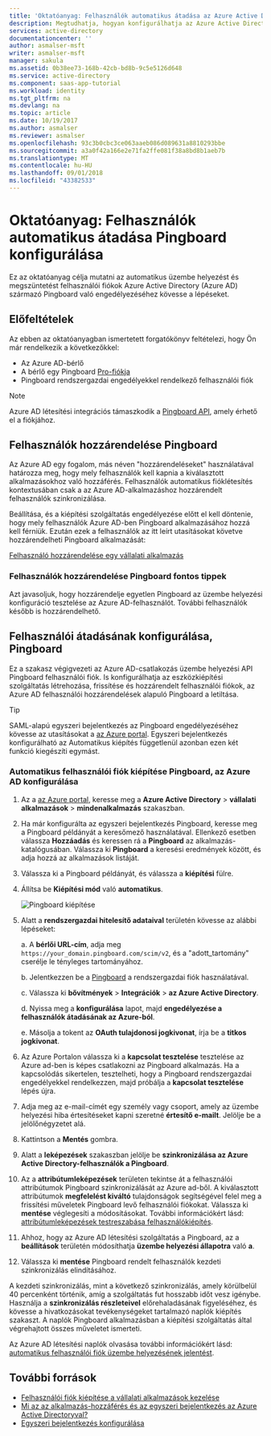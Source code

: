 ```yaml
---
title: 'Oktatóanyag: Felhasználók automatikus átadása az Azure Active Directoryval Pingboard konfigurálása |} A Microsoft Docs'
description: Megtudhatja, hogyan konfigurálhatja az Azure Active Directoryban történő automatikus kiépítésének és megszüntetésének Pingboard felhasználói fiókokat.
services: active-directory
documentationcenter: ''
author: asmalser-msft
writer: asmalser-msft
manager: sakula
ms.assetid: 0b38ee73-168b-42cb-bd8b-9c5e5126d648
ms.service: active-directory
ms.component: saas-app-tutorial
ms.workload: identity
ms.tgt_pltfrm: na
ms.devlang: na
ms.topic: article
ms.date: 10/19/2017
ms.author: asmalser
ms.reviewer: asmalser
ms.openlocfilehash: 93c3b0cbc3ce063aaeb086d089631a8810293bbe
ms.sourcegitcommit: a3a0f42a166e2e71fa2ffe081f38a8bd8b1aeb7b
ms.translationtype: MT
ms.contentlocale: hu-HU
ms.lasthandoff: 09/01/2018
ms.locfileid: "43382533"
---
```

# <a name="tutorial-configure-pingboard-for-automatic-user-provisioning"></a>Oktatóanyag: Felhasználók automatikus átadása Pingboard konfigurálása

Ez az oktatóanyag célja mutatni az automatikus üzembe helyezést és megszüntetést felhasználói fiókok Azure Active Directory (Azure AD) származó Pingboard való engedélyezéséhez kövesse a lépéseket.

## <a name="prerequisites"></a>Előfeltételek

Az ebben az oktatóanyagban ismertetett forgatókönyv feltételezi, hogy Ön már rendelkezik a következőkkel:

*   Az Azure AD-bérlő
*   A bérlő egy Pingboard [Pro-fiókja](https://pingboard.com/pricing) 
*   Pingboard rendszergazdai engedélyekkel rendelkező felhasználói fiók 

> [!NOTE] 
> Azure AD létesítési integrációs támaszkodik a [Pingboard API](https://pingboard.docs.apiary.io/#), amely érhető el a fiókjához.

## <a name="assign-users-to-pingboard"></a>Felhasználók hozzárendelése Pingboard

Az Azure AD egy fogalom, más néven "hozzárendeléseket" használatával határozza meg, hogy mely felhasználók kell kapnia a kiválasztott alkalmazásokhoz való hozzáférés. Felhasználók automatikus fióklétesítés kontextusában csak a az Azure AD-alkalmazáshoz hozzárendelt felhasználók szinkronizálása. 

Beállítása, és a kiépítési szolgáltatás engedélyezése előtt el kell döntenie, hogy mely felhasználók Azure AD-ben Pingboard alkalmazásához hozzá kell férniük. Ezután ezek a felhasználók az itt leírt utasításokat követve hozzárendelheti Pingboard alkalmazását:

[Felhasználó hozzárendelése egy vállalati alkalmazás](../manage-apps/assign-user-or-group-access-portal.md)

### <a name="important-tips-for-assigning-users-to-pingboard"></a>Felhasználók hozzárendelése Pingboard fontos tippek

Azt javasoljuk, hogy hozzárendelje egyetlen Pingboard az üzembe helyezési konfiguráció tesztelése az Azure AD-felhasználót. További felhasználók később is hozzárendelhető.

## <a name="configure-user-provisioning-to-pingboard"></a>Felhasználói átadásának konfigurálása, Pingboard 

Ez a szakasz végigvezeti az Azure AD-csatlakozás üzembe helyezési API Pingboard felhasználói fiók. Is konfigurálhatja az eszközkiépítési szolgáltatás létrehozása, frissítése és hozzárendelt felhasználói fiókok, az Azure AD felhasználói hozzárendelések alapuló Pingboard a letiltása.

> [!TIP]
> SAML-alapú egyszeri bejelentkezés az Pingboard engedélyezéséhez kövesse az utasításokat a [az Azure portal](https://portal.azure.com). Egyszeri bejelentkezés konfigurálható az Automatikus kiépítés függetlenül azonban ezen két funkció kiegészíti egymást.

### <a name="to-configure-automatic-user-account-provisioning-to-pingboard-in-azure-ad"></a>Automatikus felhasználói fiók kiépítése Pingboard, az Azure AD konfigurálása

1. Az a [az Azure portal](https://portal.azure.com), keresse meg a **Azure Active Directory** > **vállalati alkalmazások** > **mindenalkalmazás** szakaszban.

1. Ha már konfigurálta az egyszeri bejelentkezés Pingboard, keresse meg a Pingboard példányát a keresőmező használatával. Ellenkező esetben válassza **Hozzáadás** és keressen rá a **Pingboard** az alkalmazás-katalógusában. Válassza ki **Pingboard** a keresési eredmények között, és adja hozzá az alkalmazások listáját.

1. Válassza ki a Pingboard példányát, és válassza a **kiépítési** fülre.

1. Állítsa be **Kiépítési mód** való **automatikus**.

    ![Pingboard kiépítése](./media/pingboard-provisioning-tutorial/pingboardazureprovisioning.png)
    
1. Alatt a **rendszergazdai hitelesítő adataival** területén kövesse az alábbi lépéseket:

    a. A **bérlői URL-cím**, adja meg `https://your_domain.pingboard.com/scim/v2`, és a "adott_tartomány" cserélje le tényleges tartományához.

    b. Jelentkezzen be a [Pingboard](https://pingboard.com/) a rendszergazdai fiók használatával.

    c. Válassza ki **bővítmények** > **Integrációk** > **az Azure Active Directory**.

    d. Nyissa meg a **konfigurálása** lapot, majd **engedélyezése a felhasználók átadásának az Azure-ból**.

    e. Másolja a tokent az **OAuth tulajdonosi jogkivonat**, írja be a **titkos jogkivonat**.

1. Az Azure Portalon válassza ki a **kapcsolat tesztelése** tesztelése az Azure ad-ben is képes csatlakozni az Pingboard alkalmazás. Ha a kapcsolódás sikertelen, tesztelheti, hogy a Pingboard rendszergazdai engedélyekkel rendelkezzen, majd próbálja a **kapcsolat tesztelése** lépés újra.

1. Adja meg az e-mail-címét egy személy vagy csoport, amely az üzembe helyezési hiba értesítéseket kapni szeretné **értesítő e-mailt**. Jelölje be a jelölőnégyzetet alá.

1. Kattintson a **Mentés** gombra. 

1. Alatt a **leképezések** szakaszban jelölje be **szinkronizálása az Azure Active Directory-felhasználók a Pingboard**.

1. Az a **attribútumleképezések** területen tekintse át a felhasználói attribútumok Pingboard szinkronizálását az Azure ad-ből. A kiválasztott attribútumok **megfelelést kiváltó** tulajdonságok segítségével felel meg a frissítési műveletek Pingboard levő felhasználói fiókokat. Válassza ki **mentése** véglegesíti a módosításokat. További információkért lásd: [attribútumleképezések testreszabása felhasználókiépítés](../active-directory-saas-customizing-attribute-mappings.md).

1. Ahhoz, hogy az Azure AD létesítési szolgáltatás a Pingboard, az a **beállítások** területén módosíthatja **üzembe helyezési állapotra** való **a**.

1. Válassza ki **mentése** Pingboard rendelt felhasználók kezdeti szinkronizálás elindításához.

A kezdeti szinkronizálás, mint a következő szinkronizálás, amely körülbelül 40 percenként történik, amíg a szolgáltatás fut hosszabb időt vesz igénybe. Használja a **szinkronizálás részleteivel** előrehaladásának figyeléséhez, és kövesse a hivatkozásokat tevékenységeket tartalmazó naplók kiépítés szakaszt. A naplók Pingboard alkalmazásban a kiépítési szolgáltatás által végrehajtott összes műveletet ismerteti.

Az Azure AD létesítési naplók olvasása további információkért lásd: [automatikus felhasználói fiók üzembe helyezésének jelentést](../active-directory-saas-provisioning-reporting.md).

## <a name="additional-resources"></a>További források

* [Felhasználói fiók kiépítése a vállalati alkalmazások kezelése](../manage-apps/configure-automatic-user-provisioning-portal.md)
* [Mi az az alkalmazás-hozzáférés és az egyszeri bejelentkezés az Azure Active Directoryval?](../manage-apps/what-is-single-sign-on.md)
* [Egyszeri bejelentkezés konfigurálása](pingboard-tutorial.md)
